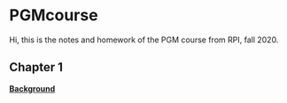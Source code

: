 # PGMcourse
Hi, this is the notes and homework of the PGM course from RPI, fall 2020.
## Chapter 1
__[Background]()__

